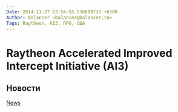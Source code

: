 ```yaml
---
Date: 2014-11-27 13:54:55.536800737 +0300
Author: Balancer <balancer@balancer.ru>
Tags: Raytheon, AI3, ПРО, США
---
```


# Raytheon Accelerated Improved Intercept Initiative (AI3)

## Новости

[News](news/)

